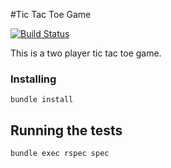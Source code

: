 #Tic Tac Toe Game

[![Build Status](https://travis-ci.org/grace000/tic-tac-toe-pt-one.svg?branch=master)](https://travis-ci.org/grace000/tic-tac-toe-pt-one)

This is a two player tic tac toe game.

### Installing

```
bundle install
```


## Running the tests

```
bundle exec rspec spec
```
